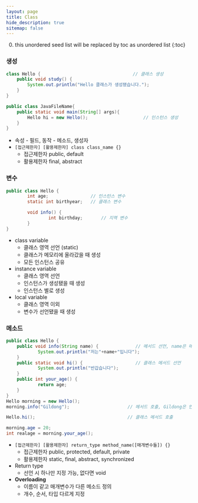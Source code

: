 ```yaml
---
layout: page
title: Class
hide_description: true
sitemap: false
---
```

0. this unordered seed list will be replaced by toc as unordered list
{:toc}

### 생성
```java
class Hello {                                   // 클래스 생성
	public void study() {
		System.out.println("Hello 클래스가 생성됐습니다.");
	}
}

public class JavaFileName{
	public static void main(String[] args){
		Hello hi = new Hello();                     // 인스턴스 생성
	}
}
```
- 속성 - 필드, 동작 - 메소드, 생성자
- `[접근제한자] [활용제한자] class class_name {}`
    - 접근제한자 public, default
    - 활용제한자 final, abstract

### 변수
```java
public class Hello {
		int age;                // 인스턴스 변수
		static int birthyear;   // 클래스 변수

		void info() {
				int birthday;       // 지역 변수 
		}
}
```
- class variable
    - 클래스 영역 선언 (static)
    - 클래스가 메모리에 올라갔을 때 생성
    - 모든 인스턴스 공유
- instance variable
    - 클래스 영역 선언
    - 인스턴스가 생성됐을 때 생성
    - 인스턴스 별로 생성
- local variable
    - 클래스 영역 이외
    - 변수가 선언됐을 때 생성

### 메소드
```java
public class Hello {
	public void info(String name) {              // 메서드 선언, name은 매개변수(Parameter)
			System.out.println("저는"+name+"입니다");
	}
	public static void hi() {                    // 클래스 메서드 선언
			System.out.println("반갑습니다");
	}
	public int your_age() {
			return age;
	}
}
Hello morning = new Hello();
morning.info("Gildong");                      // 메서드 호출, Gildong은 인자(Argument)

Hello.hi();                                   // 클래스 메서드 호출

morning.age = 20;
int realage = morning.your_age();
```
- `[접근제한자] [활용제한자] return_type method_name([매개변수들]) {}`
    - 접근제한자 public, protected, default, private
    - 활용제한자 static, final, abstract, synchronized
- Return type
    - 선언 시 하나만 지정 가능, 없다면 void
- **Overloading**
    - 이름이 같고 매개변수가 다른 메소드 정의
    - 개수, 순서, 타입 다르게 지정
